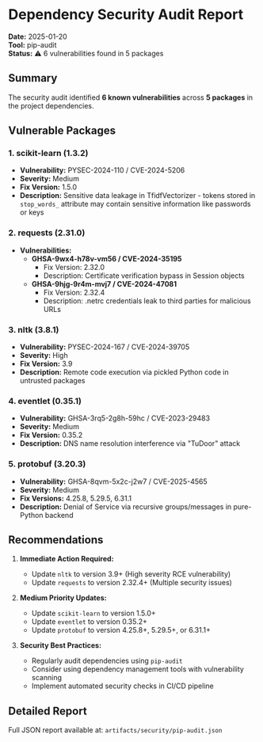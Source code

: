 # Dependency Security Audit Report

**Date:** 2025-01-20  
**Tool:** pip-audit  
**Status:** ⚠️ 6 vulnerabilities found in 5 packages

## Summary

The security audit identified **6 known vulnerabilities** across **5 packages** in the project dependencies.

## Vulnerable Packages

### 1. scikit-learn (1.3.2)
- **Vulnerability:** PYSEC-2024-110 / CVE-2024-5206
- **Severity:** Medium
- **Fix Version:** 1.5.0
- **Description:** Sensitive data leakage in TfidfVectorizer - tokens stored in `stop_words_` attribute may contain sensitive information like passwords or keys

### 2. requests (2.31.0)
- **Vulnerabilities:** 
  - **GHSA-9wx4-h78v-vm56 / CVE-2024-35195**
    - Fix Version: 2.32.0
    - Description: Certificate verification bypass in Session objects
  - **GHSA-9hjg-9r4m-mvj7 / CVE-2024-47081**
    - Fix Version: 2.32.4
    - Description: .netrc credentials leak to third parties for malicious URLs

### 3. nltk (3.8.1)
- **Vulnerability:** PYSEC-2024-167 / CVE-2024-39705
- **Severity:** High
- **Fix Version:** 3.9
- **Description:** Remote code execution via pickled Python code in untrusted packages

### 4. eventlet (0.35.1)
- **Vulnerability:** GHSA-3rq5-2g8h-59hc / CVE-2023-29483
- **Severity:** Medium
- **Fix Version:** 0.35.2
- **Description:** DNS name resolution interference via "TuDoor" attack

### 5. protobuf (3.20.3)
- **Vulnerability:** GHSA-8qvm-5x2c-j2w7 / CVE-2025-4565
- **Severity:** Medium
- **Fix Versions:** 4.25.8, 5.29.5, 6.31.1
- **Description:** Denial of Service via recursive groups/messages in pure-Python backend

## Recommendations

1. **Immediate Action Required:**
   - Update `nltk` to version 3.9+ (High severity RCE vulnerability)
   - Update `requests` to version 2.32.4+ (Multiple security issues)

2. **Medium Priority Updates:**
   - Update `scikit-learn` to version 1.5.0+
   - Update `eventlet` to version 0.35.2+
   - Update `protobuf` to version 4.25.8+, 5.29.5+, or 6.31.1+

3. **Security Best Practices:**
   - Regularly audit dependencies using `pip-audit`
   - Consider using dependency management tools with vulnerability scanning
   - Implement automated security checks in CI/CD pipeline

## Detailed Report

Full JSON report available at: `artifacts/security/pip-audit.json`
